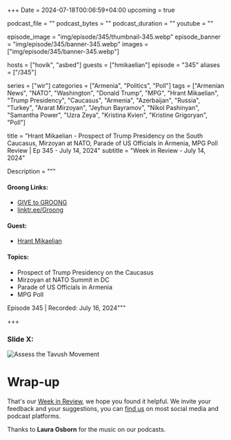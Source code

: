 +++
Date = 2024-07-18T00:06:59+04:00
upcoming = true

podcast_file = ""
podcast_bytes = ""
podcast_duration = ""
youtube = ""

episode_image = "img/episode/345/thumbnail-345.webp"
episode_banner = "img/episode/345/banner-345.webp"
images = ["img/episode/345/banner-345.webp"]

hosts = ["hovik", "asbed"]
guests = ["hmikaelian"]
episode = "345"
aliases = ["/345"]

series = ["wir"]
categories = ["Armenia", "Politics", "Poll"]
tags = ["Armenian News", "NATO", "Washington", "Donald Trump", "MPG", "Hrant Mikaelian", "Trump Presidency", "Caucasus", "Armenia", "Azerbaijan", "Russia", "Turkey", "Ararat Mirzoyan", "Jeyhun Bayramov", "Nikol Pashinyan", "Samantha Power", "Uzra Zeya", "Kristina Kvien", "Kristine Grigoryan", "Poll"]

title = "Hrant Mikaelian - Prospect of Trump Presidency on the South Caucasus, Mirzoyan at NATO, Parade of US Officials in Armenia, MPG Poll Review | Ep 345 - July 14, 2024"
subtitle = "Week in Review - July 14, 2024"

Description = """

#### Groong Links:
* [GIVE to GROONG](https://podcasts.groong.org/donate)
* [linktr.ee/Groong](https://linktr.ee/groong)

#### Guest:
* [Hrant Mikaelian](/guest/hmikaelian)

#### Topics:
* Prospect of Trump Presidency on the Caucasus
* Mirzoyan at NATO Summit in DC
* Parade of US Officials in Armenia
* MPG Poll

Episode 345 | Recorded: July  16, 2024"""

+++


### Slide X:
![Assess the Tavush Movement](/img/episode/345/mpg-srbazan-may24-slide-3.webp "Assess the Tavush Movement")


# Wrap-up

That's our [Week in Review](https://podcasts.groong.org/), we hope you found it helpful. We invite your feedback and your suggestions, you can [find us](https://linktr.ee/groong) on most social media and podcast platforms.

Thanks to __Laura Osborn__ for the music on our podcasts.

